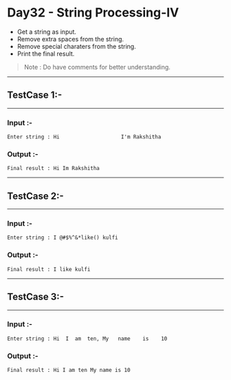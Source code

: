# Day32 - String Processing-IV

- Get a string as input.  
- Remove extra spaces from the string.
- Remove special charaters from the string.
- Print the final result.

> Note : Do have comments for better understanding.  

---
## TestCase 1:-
---
### Input :-
```
Enter string : Hi                    I'm Rakshitha
```
### Output :-
```
Final result : Hi Im Rakshitha
```
---
## TestCase 2:-
---
### Input :-
```
Enter string : I @#$%^&*like() kulfi 
```
### Output :-
```
Final result : I like kulfi
```
---
## TestCase 3:-
---
### Input :-
```
Enter string : Hi  I  am  ten, My   name    is    10
```
### Output :-
```
Final result : Hi I am ten My name is 10
```